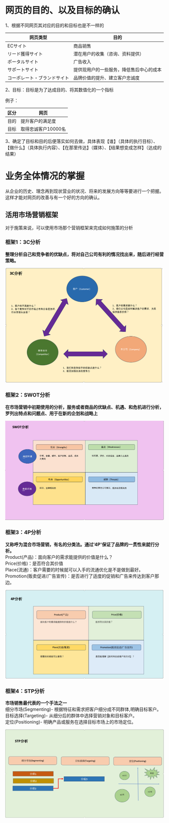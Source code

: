 # 网页的目的、以及目标的确认

<p>1、根据不同网页其对应的目的和目标也是不一样的</p>

| 网页类型 | 目的 |
|-|-| 
| ECサイト | 商品销售 |
| リード獲得サイト | 潜在用户的收集（咨询、资料提供） |
| ポータルサイト | 广告收入 |
| サポートサイト | 提供现用户的一些服务，降低售后中心的成本 |
| コーポレート・ブランドサイト | 品牌价值的提升、建立客户忠诚度 |

<p>2、目标：目标是为了达成目的、将其数值化的一个指标</p>
<p>例子：

| 区分 | 网页 |
|-|-| 
| 目的 | 提升客户的满足度 |
| 目标 | 取得忠诚客户10000名 |
</p>

<p>3、确定了目标和目的后便落实如何去做，具体表现【谁】（具体的执行目标）、
【做什么】（具体执行内容）、【在那里传达】（媒体）、【结果想变成怎样】（达成的结果）
</p>

# 业务全体情况的掌握

<p>从企业的历史、理念再到现状营业的状况、将来的发展方向等等要进行一个把握。
这样才能对网页的改善与有一个好的方向的确认。</p>

## 活用市场营销框架
<p>对于施策来说，可以使用市场那个营销框架来完成如何施策的分析</p>

### 框架1：3C分析
<p><strong>整理分析自己和竞争者的优缺点，将对自己公司有利的情况找出来，随后进行经营策略。</strong></p>

![3C分析](https://github.com/Seankharisma/Data_Analysis_Project/blob/master/Web%20analyst/Web%E8%A7%A3%E6%9E%90/picture/3c.png)

### 框架2：SWOT分析
<p><strong>在市场营销中初期使用的分析，服务或者商品的优缺点、机遇、和危机进行分析，
罗列出特点和问题点、用于在新的企划和战略上</strong></p>

![SWOT分析](https://github.com/Seankharisma/Data_Analysis_Project/blob/master/Web%20analyst/Web%E8%A7%A3%E6%9E%90/picture/SWOT.jpg)

### 框架3：4P分析
<p><strong>又称呼为混合市场营销，有名的分类法。通过'4P'保证了品牌的一贯性来就行分析。</strong>
<br>Product(产品)：面向客户的需求能提供的价值是什么？
<br>Price(价格)：是否符合其价值
<br>Place(流通)：客户需要的时候就可以入手的流通优化是不是做到最好。
<br>Promotion(贩卖促进/广告宣传)：是否进行了适度的促销和广告来传达到客户那边。
</p>

![4P分析](https://github.com/Seankharisma/Data_Analysis_Project/blob/master/Web%20analyst/Web%E8%A7%A3%E6%9E%90/picture/4P.png)

### 框架4：STP分析
<p><strong>市场销售最代表的一个手法之一</strong>
<br>细分市场(Segmenting)- 根据特征和需求把客户细分成不同群体,明确目标客户。
<br>目标选择(Targeting)- 从细分后的群体中选择营销对象和目标客户。
<br>定位(Positioning)- 明确产品或服务在选择目标市场上的市场定位。
</p>

![STP分析](https://github.com/Seankharisma/Data_Analysis_Project/blob/master/Web%20analyst/Web%E8%A7%A3%E6%9E%90/picture/STP.png)






